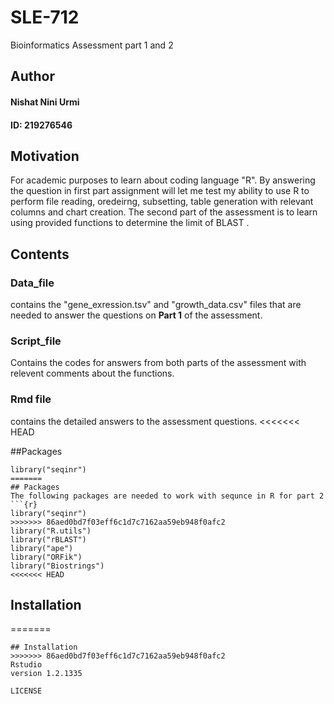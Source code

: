 # SLE-712
Bioinformatics Assessment part 1 and 2 
## Author  

#### Nishat Nini Urmi
#### ID: 219276546

## Motivation
For academic purposes to learn about coding language "R". By answering the question in first part assignment will let me test my ability to use R to perform file reading, oredeirng, subsetting, table generation with relevant columns and chart creation. The second part of the assessment is to learn using provided functions to determine the limit of BLAST . 

## Contents
### Data_file 
contains the "gene_exression.tsv" and "growth_data.csv" files that are needed to answer the questions on **Part 1** of the assessment. 
### Script_file 
Contains the codes for answers from both parts of the assessment with relevent comments about the functions. 
### Rmd file 
contains the detailed answers to the assessment questions. 
<<<<<<< HEAD

##Packages
```{r}
library("seqinr")
=======
## Packages
The following packages are needed to work with sequnce in R for part 2 
```{r}
library("seqinr") 
>>>>>>> 86aed0bd7f03eff6c1d7c7162aa59eb948f0afc2
library("R.utils")
library("rBLAST")
library("ape")
library("ORFik")
library("Biostrings")
<<<<<<< HEAD
 ``` 

## Installation 
=======
```
## Installation
>>>>>>> 86aed0bd7f03eff6c1d7c7162aa59eb948f0afc2
Rstudio 
version 1.2.1335 

LICENSE
